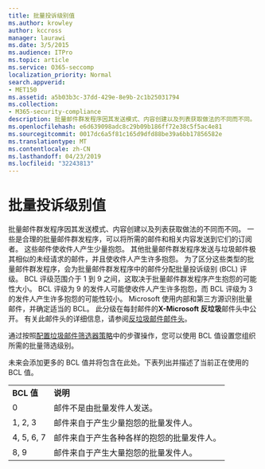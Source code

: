 ```yaml
---
title: 批量投诉级别值
ms.author: krowley
author: kccross
manager: laurawi
ms.date: 3/5/2015
ms.audience: ITPro
ms.topic: article
ms.service: O365-seccomp
localization_priority: Normal
search.appverid:
- MET150
ms.assetid: a5b03b3c-37dd-429e-8e9b-2c1b25031794
ms.collection:
- M365-security-compliance
description: 批量邮件群发程序因其发送模式、内容创建以及列表获取做法的不同而不同。 一些是合理的批量邮件群发程序，可以将所需的邮件和相关内容发送到它们的订阅者。 这些邮件使收件人产生少量抱怨。 其他批量邮件群发程序发送与垃圾邮件极其相似的未经请求的邮件，并且使收件人产生许多抱怨。 为了区分这些类型的批量邮件群发程序，会为批量邮件群发程序中的邮件分配批量投诉级别 (BCL) 评级。 BCL 评级范围介于 1 到 9 之间，这取决于批量邮件群发程序产生抱怨的可能性大小。 BCL 评级为 9 的发件人可能使收件人产生许多抱怨，而 BCL 评级为 3 的发件人产生许多抱怨的可能性较小。 Microsoft 使用内部和第三方源识别批量邮件，并确定适当的 BCL。 此评级显示在每封邮件的"X-Microsoft-Antispam"标头中。 有关此邮件头的详细信息，请参阅反垃圾邮件邮件头。
ms.openlocfilehash: e6d639098adc8c29b09b186ff72e38c5f5ac4e81
ms.sourcegitcommit: 0017dc6a5f81c165d9dfd88be39a6bb17856582e
ms.translationtype: MT
ms.contentlocale: zh-CN
ms.lasthandoff: 04/23/2019
ms.locfileid: "32243813"
---
```

# <a name="bulk-complaint-level-values"></a>批量投诉级别值

批量邮件群发程序因其发送模式、内容创建以及列表获取做法的不同而不同。 一些是合理的批量邮件群发程序，可以将所需的邮件和相关内容发送到它们的订阅者。 这些邮件使收件人产生少量抱怨。 其他批量邮件群发程序发送与垃圾邮件极其相似的未经请求的邮件，并且使收件人产生许多抱怨。 为了区分这些类型的批量邮件群发程序，会为批量邮件群发程序中的邮件分配批量投诉级别 (BCL) 评级。 BCL 评级范围介于 1 到 9 之间，这取决于批量邮件群发程序产生抱怨的可能性大小。 BCL 评级为 9 的发件人可能使收件人产生许多抱怨，而 BCL 评级为 3 的发件人产生许多抱怨的可能性较小。 Microsoft 使用内部和第三方源识别批量邮件，并确定适当的 BCL。 此分级在每封邮件的**X-Microsoft 反垃圾**邮件头中公开。 有关此邮件头的详细信息，请参阅[反垃圾邮件邮件头](anti-spam-message-headers.md)。 
  
通过按照[配置垃圾邮件筛选器策略](configure-your-spam-filter-policies.md)中的步骤操作，您可以使用 BCL 值设置您组织所需的批量筛选级别。
  
未来会添加更多的 BCL 值并将包含在此处。下表列出并描述了当前正在使用的 BCL 值。
  
|||
|:-----|:-----|
|**BCL 值** <br/> |**说明** <br/> |
|0  <br/> |邮件不是由批量发件人发送。  <br/> |
|1, 2, 3  <br/> |邮件来自于产生少量抱怨的批量发件人。  <br/> |
|4, 5, 6, 7  <br/> |邮件来自于产生各种各样的抱怨的批量发件人。  <br/> |
|8, 9  <br/> |邮件来自于产生大量抱怨的批量发件人。  <br/> |
   

